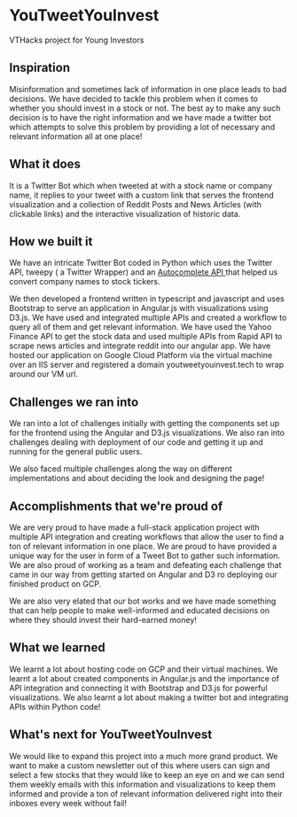 # YouTweetYouInvest
VTHacks project for Young Investors
## Inspiration

Misinformation and sometimes lack of information in one place leads to bad decisions. We have decided to tackle this problem when it comes to whether you should invest in a stock or not. The best ay to make any such decision is to have the right information and we have made a twitter bot which attempts to solve this problem by providing a lot of necessary and relevant information all at one place!

## What it does
It is a Twitter Bot which when tweeted at with a stock name or company name, it replies to your tweet with a custom link that serves the frontend visualization and a collection of Reddit Posts and News Articles (with clickable links) and the interactive visualization of historic data.

## How we built it

We have an intricate Twitter Bot coded in Python which uses the Twitter API, tweepy ( a Twitter Wrapper) and an [Autocomplete API ](https://rapidapi.com/apidojo/api/yahoo-finance1?endpoint=apiendpoint_86459949-fcb2-4af8-b95d-7d6667965ed8) that helped us convert company names to stock tickers. 

We then developed a frontend written in typescript and javascript and uses Bootstrap to serve an application in Angular.js with visualizations using D3.js. We have used and integrated multiple APIs and created a workflow to query all of them and get relevant information. We have used the Yahoo Finance API to get the stock data and used multiple APIs from Rapid API to scrape news articles and integrate reddit into our angular app. We have hosted our application on Google Cloud Platform via the virtual machine over an IIS server and registered a domain youtweetyouinvest.tech to wrap around our VM url.

## Challenges we ran into

We ran into a lot of challenges initially with getting the components set up for the frontend using the Angular and D3.js visualizations. We also ran into challenges dealing with deployment of our code and getting it up and running for the general public users. 

We also faced multiple challenges along the way on different implementations and about deciding the look and designing the page!

## Accomplishments that we're proud of

We are very proud to have made a full-stack application project with multiple API integration and creating workflows that allow the user to find a ton of relevant information in one place. We are proud to have provided a unique way for the user in form of a Tweet Bot to gather such information. We are also proud of working as a team and defeating each challenge that came in our way from getting started on Angular and D3 ro deploying our finished product on GCP. 

We are also very elated that our bot works and we have made something that can help people to make well-informed and educated decisions on where they should invest their hard-earned money!

## What we learned

We learnt a lot about hosting code on GCP and their virtual machines. We learnt a lot about created components in Angular.js and the importance of API integration and connecting it with Bootstrap and D3.js for powerful visualizations. We also learnt a lot about making a twitter bot and integrating APIs within Python code!

## What's next for YouTweetYouInvest

We would like to expand this project into a much more grand product. We want to make a custom newsletter out of this where users can sign and select a few stocks that they would like to keep an eye on and we can send them weekly emails with this information and visualizations to keep them informed and provide a ton of relevant information delivered right into their inboxes every week without fail!
